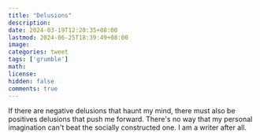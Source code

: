 ```yaml
---
title: "Delusions"
description: 
date: 2024-03-19T12:20:35+08:00
lastmod: 2024-06-25T18:39:49+08:00
image: 
categories: tweet
tags: ['grumble']
math: 
license: 
hidden: false
comments: true
---
```


If there are negative delusions that haunt my mind, there must also be positives delusions that push me forward. There's no way that my personal imagination can't beat the socially constructed one. I am a writer after all.



